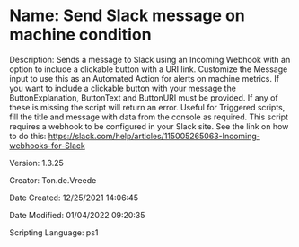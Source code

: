 ﻿# Name: Send Slack message on machine condition

Description: Sends a message to Slack using an Incoming Webhook with an option to include a clickable button with a URI link. Customize the Message input to use this as an Automated Action for alerts on machine metrics.
If you want to include a clickable button with your message the ButtonExplanation, ButtonText and ButtonURI must be provided. If any of these is missing the script will return an error.
Useful for Triggered scripts, fill the title and message with data from the console as required.
This script requires a webhook to be configured in your Slack site. See the link on how to do this: https://slack.com/help/articles/115005265063-Incoming-webhooks-for-Slack

Version: 1.3.25

Creator: Ton.de.Vreede

Date Created: 12/25/2021 14:06:45

Date Modified: 01/04/2022 09:20:35

Scripting Language: ps1

